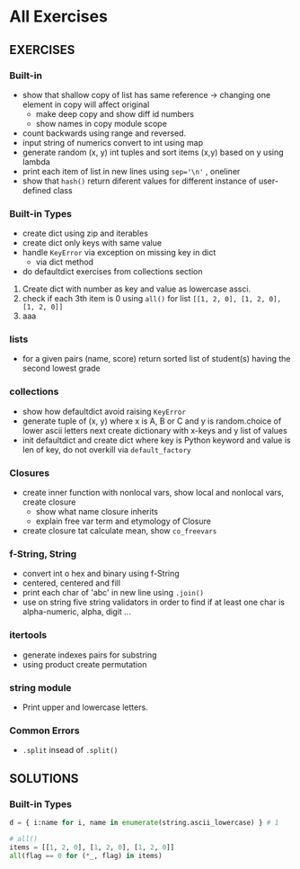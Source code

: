 # All Exercises

## EXERCISES

### Built-in

* show that shallow copy of list has same reference -&gt; changing one element in copy will affect original
  * make deep copy and show diff id numbers
  * show names in copy module scope
* count backwards using range and reversed.
* input string of numerics convert to int using map
* generate random \(x, y\) int tuples and sort items \(x,y\) based on y using lambda
* print each item of list  in new lines using `sep='\n'` , oneliner
* show that `hash()` return diferent values for different instance of user-defined class

### Built-in Types

* create dict using zip and iterables
* create dict only keys with same value
* handle `KeyError` via exception on missing key in dict
  * via dict method
* do defaultdict exercises from collections section

1. Create dict with number as key and value as lowercase assci.
2. check if each 3th item is 0 using `all()` for list `[[1, 2, 0], [1, 2, 0], [1, 2, 0]]`
3. aaa

### lists

* for a given pairs \(name, score\) return sorted list of student\(s\) having the second lowest grade

### collections

* show how defaultdict avoid raising `KeyError`
* generate tuple of \(x, y\) where x is A, B or C and y is random.choice of lower ascii letters next create dictionary with x-keys and y list of values
* init defaultdict and create dict where key is Python keyword and value is len of key, do not overkill via `default_factory`

### Closures

* create inner function with nonlocal vars, show local and nonlocal vars, create closure
  * show what name closure inherits
  * explain free var term and etymology of Closure
* create closure tat calculate mean, show `co_freevars`

### f-String, String

* convert int o hex and binary using f-String
* centered, centered and fill
* print each char of 'abc' in new line using `.join()`
* use on string five string validators in order to find if at least one char is alpha-numeric, alpha, digit ...

### itertools

* generate indexes pairs for substring 
* using product create permutation

### string module

* Print upper and lowercase letters.

### Common Errors

* `.split` insead of `.split()`

## SOLUTIONS

### Built-in Types

```python
d = { i:name for i, name in enumerate(string.ascii_lowercase) } # 1

# all()
items = [[1, 2, 0], [1, 2, 0], [1, 2, 0]]
all(flag == 0 for (*_, flag) in items)
```

